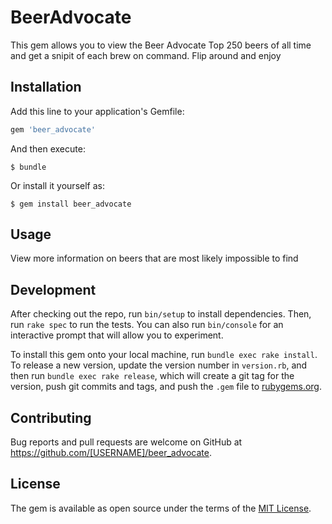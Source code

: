 # BeerAdvocate

This gem allows you to view the Beer Advocate Top 250 beers of all time and get a snipit of each brew on command. Flip around and enjoy

## Installation

Add this line to your application's Gemfile:

```ruby
gem 'beer_advocate'
```

And then execute:

    $ bundle

Or install it yourself as:

    $ gem install beer_advocate

## Usage

View more information on beers that are most likely impossible to find

## Development

After checking out the repo, run `bin/setup` to install dependencies. Then, run `rake spec` to run the tests. You can also run `bin/console` for an interactive prompt that will allow you to experiment.

To install this gem onto your local machine, run `bundle exec rake install`. To release a new version, update the version number in `version.rb`, and then run `bundle exec rake release`, which will create a git tag for the version, push git commits and tags, and push the `.gem` file to [rubygems.org](https://rubygems.org).

## Contributing

Bug reports and pull requests are welcome on GitHub at https://github.com/[USERNAME]/beer_advocate.


## License

The gem is available as open source under the terms of the [MIT License](http://opensource.org/licenses/MIT).

